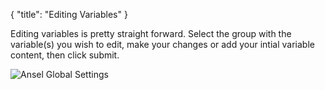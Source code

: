 {
    "title": "Editing Variables"
}

Editing variables is pretty straight forward. Select the group with the variable(s) you wish to edit, make your changes or add your intial variable content, then click submit.

<img alt="Ansel Global Settings" src="/uploads-static/software/collective/documentation/control-panel/collective-variables.png" srcset="/uploads-static/software/collective/documentation/control-panel/collective-variables.png 1x, /uploads-static/software/collective/documentation/control-panel/collective-variables-2x.png 2x">
